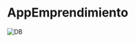 # AppEmprendimiento
![DB](https://github.com/user-attachments/assets/cbf02a1e-006a-4c05-917e-d82f518231cd)

